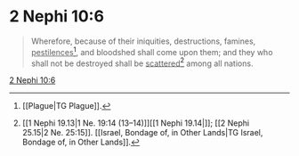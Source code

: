 # 2 Nephi 10:6

> Wherefore, because of their iniquities, destructions, famines, <u>pestilences</u>[^a], and bloodshed shall come upon them; and they who shall not be destroyed shall be <u>scattered</u>[^b] among all nations.

[2 Nephi 10:6](https://www.churchofjesuschrist.org/study/scriptures/bofm/2-ne/10?lang=eng&id=p6#p6)


[^a]: [[Plague|TG Plague]].  
[^b]: [[1 Nephi 19.13|1 Ne. 19:14 (13–14)]][[1 Nephi 19.14|]]; [[2 Nephi 25.15|2 Ne. 25:15]]. [[Israel, Bondage of, in Other Lands|TG Israel, Bondage of, in Other Lands]].  
